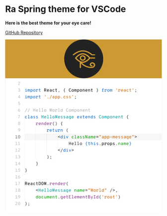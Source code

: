 # Ra Spring theme for VSCode

**Here is the best theme for your eye care!**

[GitHub Repository](https://github.com/rahmanyerli/ra-spring)

![banner](./images/ra-banner.png)
![code](./images/code.png)
